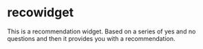 # recowidget
This is a recommendation widget. Based on a series of yes and no questions and then it provides you with a recommendation. 
